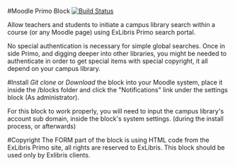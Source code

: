 #Moodle Primo Block [![Build Status](https://travis-ci.org/nadavkav/moodle-block_primo.svg?branch=master)](https://travis-ci.org/nadavkav/moodle-block_primo)

Allow teachers and students to initiate a campus library search within a course (or any Moodle page) using
ExLibris Primo search portal.

No special authentication is necessary for simple global searches. Once in side Primo, and digging deeper into
other libraries, you might be needed to authenticate in order to get special items with special copyright, it
all depend on your campus library.

#Install
*Git clone* or *Download* the block into your Moodle system, place it inside the /blocks folder and click the "Notifications"
link under the settings block (As administrator).

For this block to work properly, you will need to input the campus library's account sub domain, inside the block's
system settings. (during the install process, or afterwards)

#Copyright
The FORM part of the block is using HTML code from the ExLibris Primo site, all rights are reserved to ExLibris.
This block should be used only by Exlibris clients.